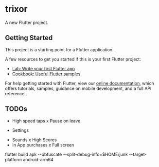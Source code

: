 # trixor

A new Flutter project.

## Getting Started

This project is a starting point for a Flutter application.

A few resources to get you started if this is your first Flutter project:

- [Lab: Write your first Flutter app](https://flutter.dev/docs/get-started/codelab)
- [Cookbook: Useful Flutter samples](https://flutter.dev/docs/cookbook)

For help getting started with Flutter, view our
[online documentation](https://flutter.dev/docs), which offers tutorials,
samples, guidance on mobile development, and a full API reference.

## TODOs
- High speed taps
x Pause on leave
* Settings
- Sounds
x High Scores
- In App purchases
x Full screen



flutter build apk --obfuscate --split-debug-info=$HOME/junk --target-platform android-arm64